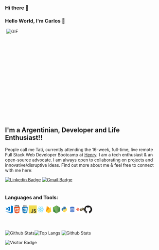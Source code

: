 ### Hi there 👋

### Hello World, I'm Carlos 👋

 <img align="right" alt="GIF" src="https://github.com/gabrielpasquantonio/gabrielpasquantonio/blob/main/code.gif?raw=true" width="500" height="320" />


## I'm a Argentinian, Developer and Life Enthusiast!!



People call me Tati, currently attending the 16-week, full-time, live remote Full Stack Web Developer Bootcamp at [Henry](https://www.soyhenry.com/). I am a tech enthusiast & an open-source advocate. I am always open to collaborating on projects and innovative/disruptive ideas. Find out more about me & feel free to connect with me here:

[![Linkedin Badge](https://img.shields.io/badge/-gabrielpasquantonio-blue?style=flat-square&logo=Linkedin&logoColor=white&link=https://www.linkedin.com/in/carlosdneme/)](https://www.linkedin.com/in/carlosdneme/)
[![Gmail Badge](https://img.shields.io/badge/-carlosneme23@gmail.com-c14438?style=flat-square&logo=Gmail&logoColor=white&link=mailto:carlosneme23@gmail.com)](mailto:carlosneme23@gmail.com)
<br />
<br />
### Languages and Tools:

<img align="left" alt="Visual Studio Code" width="26px" src="https://raw.githubusercontent.com/github/explore/80688e429a7d4ef2fca1e82350fe8e3517d3494d/topics/visual-studio-code/visual-studio-code.png" />
<img align="left" alt="HTML5" width="26px" src="https://raw.githubusercontent.com/github/explore/80688e429a7d4ef2fca1e82350fe8e3517d3494d/topics/html/html.png" />
<img align="left" alt="CSS3" width="26px" src="https://raw.githubusercontent.com/github/explore/80688e429a7d4ef2fca1e82350fe8e3517d3494d/topics/css/css.png" />
<img align="left" alt="JavaScript" width="26px" src="https://raw.githubusercontent.com/github/explore/80688e429a7d4ef2fca1e82350fe8e3517d3494d/topics/javascript/javascript.png" />
<img align="left" alt="React" width="26px" src="https://raw.githubusercontent.com/github/explore/80688e429a7d4ef2fca1e82350fe8e3517d3494d/topics/react/react.png" />
<img align="left" alt="Firebase" width="26px"src="https://raw.githubusercontent.com/github/explore/80688e429a7d4ef2fca1e82350fe8e3517d3494d/topics/firebase/firebase.png" /></a> 
<img align="left" alt="Node.js" width="26px" src="https://raw.githubusercontent.com/github/explore/80688e429a7d4ef2fca1e82350fe8e3517d3494d/topics/nodejs/nodejs.png" />
<img align="left" alt="python" width="26px" src="https://raw.githubusercontent.com/github/explore/80688e429a7d4ef2fca1e82350fe8e3517d3494d/topics/python/python.png" />
<img align="left" alt="SQL" width="26px" src="https://raw.githubusercontent.com/github/explore/80688e429a7d4ef2fca1e82350fe8e3517d3494d/topics/sql/sql.png" />
<img align="left" alt="Git" width="26px" src="https://raw.githubusercontent.com/github/explore/80688e429a7d4ef2fca1e82350fe8e3517d3494d/topics/git/git.png" />
<img align="left" alt="GitHub" width="26px" src="https://raw.githubusercontent.com/github/explore/78df643247d429f6cc873026c0622819ad797942/topics/github/github.png" />
<br /><br /><br />
<br />


![Github Stats](https://github-readme-stats.vercel.app/api?username=cneme23&count_private=true&show_icons=true&include_all_commits=true)![Top Langs](https://github-readme-stats.vercel.app/api/top-langs/?username=cneme23&hide=TeX&layout=compact)
![Github Stats](https://github-readme-streak-stats.herokuapp.com/?user=cneme23)


![Visitor Badge](https://visitor-badge.laobi.icu/badge?page_id=cneme23.cneme23)



<!--
**cneme23/cneme23** is a ✨ _special_ ✨ repository because its `README.md` (this file) appears on your GitHub profile.

Here are some ideas to get you started:

- 🔭 I’m currently working on ...
- 🌱 I’m currently learning ...
- 👯 I’m looking to collaborate on ...
- 🤔 I’m looking for help with ...
- 💬 Ask me about ...
- 📫 How to reach me: ...
- 😄 Pronouns: ...
- ⚡ Fun fact: ...
-->
